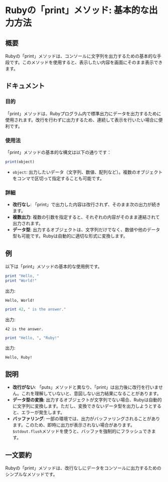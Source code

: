 <!--
Meta Description: # Rubyの「print」メソッド: 基本的な出力方法 ## 概要 Rubyの「print」メソッドは、コンソールに文字列を出力するための基本的な手段です。このメソッドを使用すると、表示したい内容を画面にそのまま表示できます。 ## ドキュメント ### 目的 「print」メソッドは、Rubyプ...
Meta Keywords: print, ruby, hello, rubyの, メソッドは
-->

# Rubyの「print」メソッド: 基本的な出力方法

## 概要
Rubyの「print」メソッドは、コンソールに文字列を出力するための基本的な手段です。このメソッドを使用すると、表示したい内容を画面にそのまま表示できます。

## ドキュメント
### 目的
「print」メソッドは、Rubyプログラム内で標準出力にデータを出力するために使用されます。改行を行わずに出力するため、連続して表示を行いたい場合に便利です。

### 使用法
「print」メソッドの基本的な構文は以下の通りです：

```ruby
print(object)
```

- `object`: 出力したいデータ（文字列、数値、配列など）。複数のオブジェクトをコンマで区切って指定することも可能です。

### 詳細
- **改行なし**: 「print」で出力した内容は改行されず、そのまま次の出力が続きます。
- **複数出力**: 複数の引数を指定すると、それぞれの内容がそのまま連結されて出力されます。
- **データ型**: 出力するオブジェクトは、文字列だけでなく、数値や他のデータ型も可能です。Rubyは自動的に適切な形式に変換します。

## 例
以下は「print」メソッドの基本的な使用例です。

```ruby
print "Hello, "
print "World!"
```
出力:
```
Hello, World!
```

```ruby
print 42, " is the answer."
```
出力:
```
42 is the answer.
```

```ruby
print "Hello, ", "Ruby!"
```
出力:
```
Hello, Ruby!
```

## 説明
- **改行がない**: 「puts」メソッドと異なり、「print」は出力後に改行を行いません。これを理解していないと、意図しない出力結果になることがあります。
- **データ型の変換**: 出力するオブジェクトが文字列でない場合、Rubyは自動的に文字列に変換します。ただし、変換できないデータ型を出力しようとすると、エラーが発生します。
- **バッファリング**: 一部の環境では、出力がバッファリングされることがあります。このため、即時に出力が表示されない場合があります。`$stdout.flush`メソッドを使うと、バッファを強制的にフラッシュできます。

## 一文要約
Rubyの「print」メソッドは、改行なしにデータをコンソールに出力するためのシンプルなメソッドです。